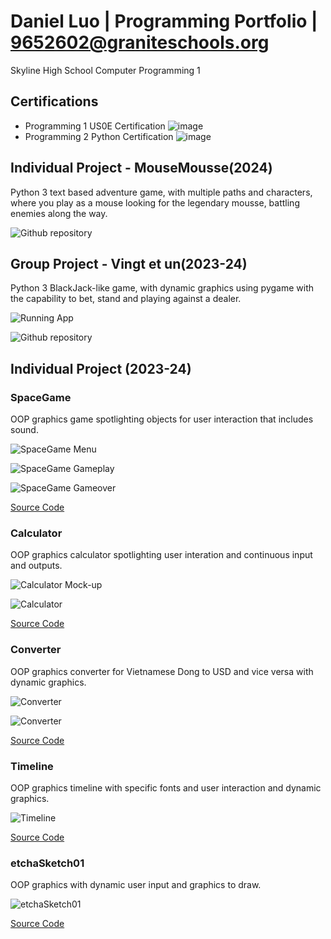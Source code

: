 # Daniel Luo | Programming Portfolio | 9652602@graniteschools.org
Skyline High School Computer Programming 1

## Certifications
* Programming 1 US0E Certification
![image](https://github.com/Daniel71529/ProgrammingPortfolio/assets/142557105/c0805146-67f7-476d-8d9b-33795b152062)
* Programming 2 Python Certification
![image](https://github.com/Daniel71529/ProgrammingPortfolio/assets/142557105/332f074c-3125-4c71-bfa0-0c6dd1ad312a)

## Individual Project - MouseMousse(2024)
Python 3 text based adventure game, with multiple paths and characters, where you play as a mouse looking for the legendary mousse, battling enemies along the way.

![Github repository](https://github.com/Daniel71529/MouseMousse)

## Group Project - Vingt et un(2023-24)
Python 3 BlackJack-like game, with dynamic graphics using pygame with the capability to bet, stand and playing against a dealer.

![Running App](https://github.com/Daniel71529/ProgrammingPortfolio/blob/main/images/DanielRun.png?raw=true)

![Github repository](https://github.com/Daniel71529/Blackjacks)

## Individual Project (2023-24)

### SpaceGame
OOP graphics game spotlighting objects for user interaction that includes sound.

![SpaceGame Menu](https://github.com/Daniel71529/ProgrammingPortfolio/blob/main/images/SG1.png?raw=true)

![SpaceGame Gameplay](https://github.com/Daniel71529/ProgrammingPortfolio/blob/main/images/SG2.png?raw=true)

![SpaceGame Gameover](https://github.com/Daniel71529/ProgrammingPortfolio/blob/main/images/SG3.png?raw=true)

[Source Code](https://github.com/Daniel71529/ProgrammingPortfolio/blob/main/src/SpaceGame.zip)

### Calculator
OOP graphics calculator spotlighting user interation and continuous input and outputs.

![Calculator Mock-up](https://github.com/Daniel71529/ProgrammingPortfolio/blob/main/images/Mock.jpg?raw=true)

![Calculator](https://github.com/Daniel71529/ProgrammingPortfolio/blob/main/images/Calc.png?raw=true)

[Source Code](https://github.com/Daniel71529/ProgrammingPortfolio/blob/main/src/CalculatorKeyboard.zip)

### Converter
OOP graphics converter for Vietnamese Dong to USD and vice versa with dynamic graphics.

![Converter](https://github.com/Daniel71529/ProgrammingPortfolio/blob/main/images/Converter.png?raw=true)

![Converter](https://github.com/Daniel71529/ProgrammingPortfolio/blob/main/images/Converter2.png?raw=true)

[Source Code](https://github.com/Daniel71529/ProgrammingPortfolio/blob/main/src/Converter.zip)

### Timeline
OOP graphics timeline with specific fonts and user interaction and dynamic graphics.

![Timeline](https://github.com/Daniel71529/ProgrammingPortfolio/blob/main/images/Timeline.png?raw=true)

[Source Code](https://github.com/Daniel71529/ProgrammingPortfolio/blob/main/src/Timeline.zip)

### etchaSketch01
OOP graphics with dynamic user input and graphics to draw.

![etchaSketch01](https://github.com/Daniel71529/ProgrammingPortfolio/blob/main/images/Dan.png?raw=true)

[Source Code](https://github.com/Daniel71529/ProgrammingPortfolio/blob/main/src/etchaSketch01.zip)

